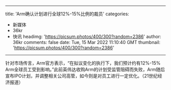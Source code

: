 
---
title: 'Arm确认计划进行全球12%-15%比例的裁员'
categories: 
 - 新媒体
 - 36kr
 - 快讯
headimg: 'https://picsum.photos/400/300?random=2386'
author: 36kr
comments: false
date: Tue, 15 Mar 2022 11:10:40 GMT
thumbnail: 'https://picsum.photos/400/300?random=2386'
---

<div>   
针对市场传言，Arm官方表示，“在拟议变化的执行下，我们预计约有12%-15% Arm全球员工受到影响。”此前英伟达收购Arm的计划受监管阻碍而失败，Arm随后宣布IPO计划，并调整相关公司高管，如今则是对员工进行一定优化。（21世纪经济报道）  
</div>
            